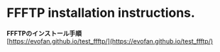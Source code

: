 # FFFTP installation instructions.

**FFFTPのインストール手順**  
[https://evofan.github.io/test_ffftp/](https://evofan.github.io/test_ffftp/)  

